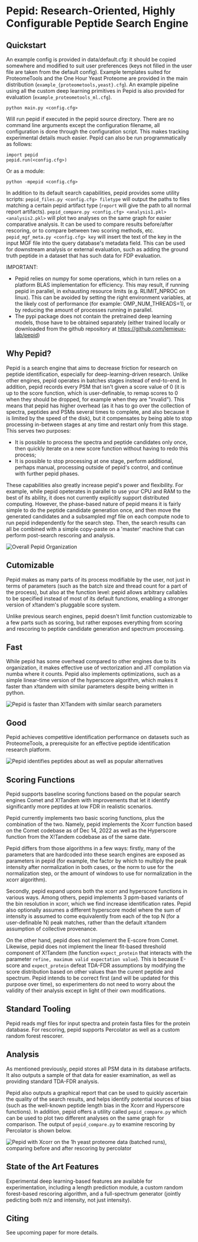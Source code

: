 # Pepid: Research-Oriented, Highly Configurable Peptide Search Engine

## Quickstart

An example config is provided in data/default.cfg: it should be copied somewhere and modified to suit user preferences (keys not filled in the user file are taken from the default config). Example templates suited for ProteomeTools and the One Hour Yeast Proteome are provided in the main distribution (`example_{proteometools,yeast}.cfg`). An example pipeline using all the custom deep learning primitives in Pepid is also provided for evaluation (`example_proteometools_ml.cfg`).

```
python main.py <config.cfg>
```

Will run pepid if executed in the pepid source directory. There are no command line arguments except the configuration filename, all configuration is done through the configuration script. This makes tracking experimental details much easier. Pepid can also be run programmatically as follows:

```
import pepid
pepid.run(<config.cfg>)
```

Or as a module:

```
python -mpepid <config.cfg>
```

In addition to its default search capabilities, pepid provides some utility scripts: `pepid_files.py <config.cfg> filetype` will output the paths to files matching a certain pepid artifact type (`report` will give the path to all normal report artifacts). `pepid_compare.py <config.cfg> <analysis1.pkl> <analysis2.pkl>` will plot two analyses on the same graph for easier comparative analysis. It can be used to compare results before/after rescoring, or to compare between two scoring methods, etc. `pepid_mgf_meta.py <config.cfg> key` will insert the text of the key in the input MGF file into the query database's metadata field. This can be used for downstream analysis or external evaluation, such as adding the ground truth peptide in a dataset that has such data for FDP evaluation.

IMPORTANT:

- Pepid relies on numpy for some operations, which in turn relies on a platform BLAS implementation for efficiency. This may result, if running pepid in parallel, in exhausting resource limits (e.g. RLIMIT\_NPROC on linux). This can be avoided by setting the right environment variables, at the likely cost of performance (for example: OMP\_NUM\_THREADS=1), or by reducing the amount of processes running in parallel.
- The pypi package does not contain the pretrained deep learning models, those have to be obtained separately (either trained locally or downloaded from the github repository at https://github.com/lemieux-lab/pepid)

## Why Pepid?

Pepid is a search engine that aims to decrease friction for research on peptide identification, especially for deep-learning-driven research. Unlike other engines, pepid operates in batches stages instead of end-to-end. In addition, pepid records every PSM that isn't given a score value of 0 (it is up to the score function, which is user-definable, to remap scores to 0 when they should be dropped, for example when they are "invalid"). This means that pepid has higher overhead (as it has to go over the collection of spectra, peptides and PSMs several times to complete, and also because it is limited by the speed of the disk), but it compensates by being able to stop processing in-between stages at any time and restart only from this stage. This serves two purposes:

- It is possible to process the spectra and peptide candidates only once, then quickly iterate on a new score function without having to redo this process;
- It is possible to stop processing at one stage, perform additional, perhaps manual, processing outside of pepid's control, and continue with further pepid phases.

These capabilities also greatly increase pepid's power and flexibility. For example, while pepid opeterates in parallel to use your CPU and RAM to the best of its ability, it does not currently explicitly support distributed computing. However, the phase-based nature of pepid means it is fairly simple to do the peptide candidate generation once, and then move the generated candidates and a subsampled mgf file on each compute node to run pepid independently for the search step. Then, the search results can all be combined with a simple copy-paste on a 'master' machine that can perform post-search rescoring and analysis.

![Overall Pepid Organization](https://raw.githubusercontent.com/lemieux-lab/pepid/master/images/pipeline.svg)

## Cutomizable

Pepid makes as many parts of its process modifiable by the user, not just in terms of parameters (such as the batch size and thread count for a part of the process), but also at the function level: pepid allows arbitrary callables to be specified instead of most of its default functions, enabling a stronger version of x!tandem's pluggable score system.

Unlike previous search engines, pepid doesn't limit function customizable to a few parts such as scoring, but rather exposes everything from scoring and rescoring to peptide candidate generation and spectrum processing.

## Fast

While pepid has some overhead compared to other engines due to its organization, it makes effective use of vectorization and JIT compilation via numba where it counts. Pepid also implements optimizations, such as a simple linear-time version of the hyperscore algorithm, which makes it faster than x!tandem with similar parameters despite being written in python.

![Pepid is faster than X!Tandem with similar search parameters](https://raw.githubusercontent.com/lemieux-lab/pepid/master/images/runtime_perf.svg)

## Good

Pepid achieves competitive identification performance on datasets such as ProteomeTools, a prerequisite for an effective peptide identification research platform.

![Pepid identifies peptides about as well as popular alternatives](https://raw.githubusercontent.com/lemieux-lab/pepid/master/images/idents.svg)

## Scoring Functions

Pepid supports baseline scoring functions based on the popular search engines Comet and X!Tandem with improvements that let it identify significantly more peptides at low FDR in realistic scenarios.

Pepid currently implements two basic scoring functions, plus the combination of the two. Namely, pepid implements the Xcorr function based on the Comet codebase as of Dec 14, 2022 as well as the Hyperscore function from the X!Tandem codebase as of the same date.

Pepid differs from those algorithms in a few ways: firstly, many of the parameters that are hardcoded into these search engines are exposed as parameters in pepid (for example, the factor by which to multiply the peak intensity after normalization in both cases, or the norm to use for the normalization step, or the amount of windows to use for normalization in the xcorr algorithm).

Secondly, pepid expand upons both the xcorr and hyperscore functions in various ways. Among others, pepid implements 3 ppm-based variants of the bin resolution in xcorr, which we find increase identification rates. Pepid also optionally assumes a different hyperscore model where the sum of intensity is assumed to come equivalently from each of the top N (for a user-definable N) peak matches, rather than the default x!tandem assumption of collective provenance.

On the other hand, pepid does not implement the E-score from Comet. Likewise, pepid does not implement the linear fit-based threshold component of X!Tandem (the function `expect_protein` that interacts with the parameter `refine, maximum valid expectation value`). This is because E-score and `expect_protein` defeat TDA-FDR assumptions by modifying the score distribution based on other values than the curent peptide and spectrum. Pepid intends to be correct first (and will be updated for this purpose over time), so experimenters do not need to worry about the validity of their analysis except in light of their own modifications.

## Standard Tooling

Pepid reads mgf files for input spectra and protein fasta files for the protein database. For rescoring, pepid supports Percolator as well as a custom random forest rescorer.

## Analysis

As mentioned previously, pepid stores all PSM data in its database artifacts. It also outputs a sample of that data for easier examination, as well as providing standard TDA-FDR analysis.

Pepid also outputs a graphical report that can be used to quickly ascertain the quality of the search results, and helps identify potential sources of bias (such as the well-known peptide length bias in the Xcorr and Hyperscore functions). In addition, pepid offers a utility called `pepid_compare.py` which can be used to plot two different analyses on the same graph for comparison. The output of `pepid_compare.py` to examine rescoring by Percolator is shown below.

![Pepid with Xcorr on the 1h yeast proteome data (batched runs), comparing before and after rescoring by percolator](https://raw.githubusercontent.com/lemieux-lab/pepid/master/images/plot_compare_output_rescored.svg)

## State of the Art Features

Experimental deep learning-based features are available for experimentation, including a length prediction module, a custom random forest-based rescoring algorithm, and a full-spectrum generator (jointly pedicting both m/z and intensity, not just intensity).

## Citing

See upcoming paper for more details.
